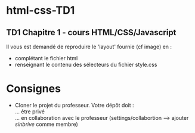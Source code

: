 # html-css-TD1
## TD1 Chapitre 1 - cours HTML/CSS/Javascript

Il vous est demandé de reproduire le 'layout' fournie (cf image) en :
* complétant le fichier html
* renseignant le contenu des sélecteurs du fichier style.css

# Consignes
* Cloner le projet du professeur. Votre dépôt doit :  
... être privé  
... en collaboration avec le professeur (settings/collabortion --> ajouter _sinbrive_ comme membre)
